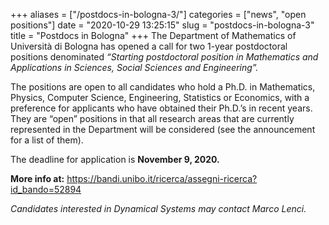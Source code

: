 +++
aliases = ["/postdocs-in-bologna-3/"]
categories = ["news", "open positions"]
date = "2020-10-29 13:25:15"
slug = "postdocs-in-bologna-3"
title = "Postdocs in Bologna"
+++
The Department of Mathematics of Università di Bologna has opened a call
for two 1-year postdoctoral positions denominated *“Starting
postdoctoral position in Mathematics and Applications in Sciences,
Social Sciences and Engineering”.*

The positions are open to all candidates who hold a Ph.D. in
Mathematics, Physics, Computer Science, Engineering, Statistics or
Economics, with a preference for applicants who have obtained their
Ph.D.’s in recent years.  They are “open” positions in that all research
areas that are currently represented in the Department will be
considered (see the announcement for a list of them).

The deadline for application is **November 9, 2020.**

**More info at:**
<https://bandi.unibo.it/ricerca/assegni-ricerca?id_bando=52894>

*Candidates interested in Dynamical Systems may contact Marco Lenci.*
